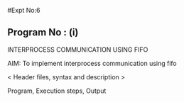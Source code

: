 #Expt No:6

## Program No : (i)

INTERPROCESS COMMUNICATION USING FIFO

AIM: To implement interprocess communication using fifo

\< Header files, syntax and description \>

Program, Execution steps, Output
